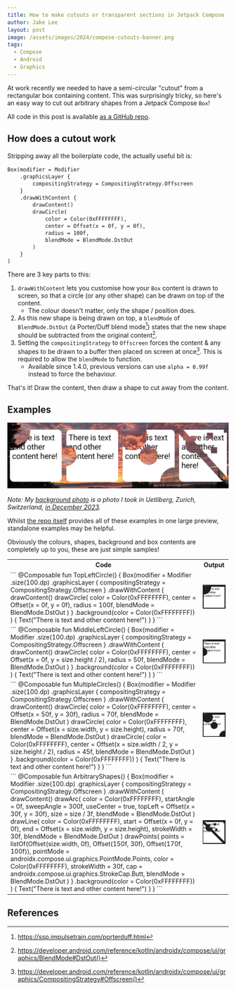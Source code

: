 ```yaml
---
title: How to make cutouts or transparent sections in Jetpack Compose
author: Jake Lee
layout: post
image: /assets/images/2024/compose-cutouts-banner.png
tags:
  - Compose
  - Android
  - Graphics
---
```


At work recently we needed to have a semi-circular "cutout" from a rectangular box containing content. This was surprisingly tricky, so here's an easy way to cut out arbitrary shapes from a Jetpack Compose `Box`!

All code in this post is available [as a GitHub repo](https://github.com/JakeSteam/ComposeCutoutsPOC/blob/main/app/src/main/java/uk/co/jakelee/composetestbed/ComposeIndents.kt).

## How does a cutout work

Stripping away all the boilerplate code, the actually useful bit is:

```
Box(modifier = Modifier
    .graphicsLayer {
        compositingStrategy = CompositingStrategy.Offscreen
    }
    .drawWithContent {
        drawContent()
        drawCircle(
            color = Color(0xFFFFFFFF),
            center = Offset(x = 0f, y = 0f),
            radius = 100f,
            blendMode = BlendMode.DstOut
        )
    }
)
```

There are 3 key parts to this:

1. `drawWithContent` lets you customise how your `Box` content is drawn to screen, so that a circle (or any other shape) can be drawn on top of the content.
   - The colour doesn't matter, only the shape / position does.
2. As this new shape is being drawn on top, a `blendMode` of `BlendMode.DstOut` (a Porter/Duff blend mode[^porterduff]) states that the new shape should be subtracted from the original content[^dstout].
3. Setting the `compositingStrategy` to `Offscreen` forces the content & any shapes to be drawn to a buffer then placed on screen at once[^compositing]. This is required to allow the `blendMode` to function.
   - Available since 1.4.0, previous versions can use `alpha = 0.99f` instead to force the behaviour.

That's it! Draw the content, then draw a shape to cut away from the content.

[^porterduff]: <https://ssp.impulsetrain.com/porterduff.html>
[^dstout]: <https://developer.android.com/reference/kotlin/androidx/compose/ui/graphics/BlendMode#DstOut()>
[^compositing]: <https://developer.android.com/reference/kotlin/androidx/compose/ui/graphics/CompositingStrategy#Offscreen()>

## Examples

[![](/assets/images/2024/compose-cutouts-all.png)](/assets/images/2024/compose-cutouts-all.png)

_Note: My [background photo](https://github.com/JakeSteam/ComposeCutoutsPOC/blob/main/app/src/main/res/drawable/sample.jpg) is a photo I took in Uetliberg, Zurich, Switzerland, [in December 2023](https://jakelee.co.uk/zurich-reviews/#uetliberg-lookout-tower-)._

Whilst [the repo itself](<(https://github.com/JakeSteam/ComposeCutoutsPOC/blob/main/app/src/main/java/uk/co/jakelee/composetestbed/ComposeIndents.kt)>) provides all of these examples in one large preview, standalone examples may be helpful.

Obviously the colours, shapes, background and box contents are completely up to you, these are just simple samples!

<table>
  <tr>
    <th>Code</th>
    <th>Output</th>
  </tr>
  <tr>
    <td markdown="1">
```
@Composable
fun TopLeftCircle() {
    Box(modifier = Modifier
        .size(100.dp)
        .graphicsLayer {
            compositingStrategy = CompositingStrategy.Offscreen
        }
        .drawWithContent {
            drawContent()
            drawCircle(
                color = Color(0xFFFFFFFF),
                center = Offset(x = 0f, y = 0f),
                radius = 100f,
                blendMode = BlendMode.DstOut
            )
        }
        .background(color = Color(0xFFFFFFFF))
    ) {
        Text("There is text and other content here!")
    }
}
```
</td>
    <td>
      <a href="/assets/images/2024/compose-cutouts-topleft.png"><img src="/assets/images/2024/compose-cutouts-topleft.png"></a>
    </td>
  </tr>
  <tr>
    <td markdown="1">
```
@Composable
fun MiddleLeftCircle() {
    Box(modifier = Modifier
        .size(100.dp)
        .graphicsLayer {
            compositingStrategy = CompositingStrategy.Offscreen
        }
        .drawWithContent {
            drawContent()
            drawCircle(
                color = Color(0xFFFFFFFF),
                center = Offset(x = 0f, y = size.height / 2),
                radius = 50f,
                blendMode = BlendMode.DstOut
            )
        }
        .background(color = Color(0xFFFFFFFF))
    ) {
        Text("There is text and other content here!")
    }
}
```
</td>
    <td>
      <a href="/assets/images/2024/compose-cutouts-middleleft.png"><img src="/assets/images/2024/compose-cutouts-middleleft.png"></a>
    </td>
  </tr>

  <tr>
    <td markdown="1">
```
@Composable
fun MultipleCircles() {
    Box(modifier = Modifier
        .size(100.dp)
        .graphicsLayer {
            compositingStrategy = CompositingStrategy.Offscreen
        }
        .drawWithContent {
            drawContent()
            drawCircle(
                color = Color(0xFFFFFFFF),
                center = Offset(x = 50f, y = 30f),
                radius = 70f,
                blendMode = BlendMode.DstOut
            )
            drawCircle(
                color = Color(0xFFFFFFFF),
                center = Offset(x = size.width, y = size.height),
                radius = 70f,
                blendMode = BlendMode.DstOut
            )
            drawCircle(
                color = Color(0xFFFFFFFF),
                center = Offset(x = size.width / 2, y = size.height / 2),
                radius = 45f,
                blendMode = BlendMode.DstOut
            )
        }
        .background(color = Color(0xFFFFFFFF))
    ) {
        Text("There is text and other content here!")
    }
}
```
</td>
    <td>
      <a href="/assets/images/2024/compose-cutouts-multiple.png"><img src="/assets/images/2024/compose-cutouts-multiple.png"></a>
    </td>
  </tr>

  <tr>
    <td markdown="1">
```
@Composable
fun ArbitraryShapes() {
    Box(modifier = Modifier
        .size(100.dp)
        .graphicsLayer {
            compositingStrategy = CompositingStrategy.Offscreen
        }
        .drawWithContent {
            drawContent()
            drawArc(
                color = Color(0xFFFFFFFF),
                startAngle = 0f,
                sweepAngle = 300f,
                useCenter = true,
                topLeft = Offset(x = 30f, y = 30f),
                size = size / 3f,
                blendMode = BlendMode.DstOut
            )
            drawLine(
                color = Color(0xFFFFFFFF),
                start = Offset(x = 0f, y = 0f),
                end = Offset(x = size.width, y = size.height),
                strokeWidth = 30f,
                blendMode = BlendMode.DstOut
            )
            drawPoints(
                points = listOf(Offset(size.width, 0f), Offset(150f, 30f), Offset(170f, 100f)),
                pointMode = androidx.compose.ui.graphics.PointMode.Points,
                color = Color(0xFFFFFFFF),
                strokeWidth = 30f,
                cap = androidx.compose.ui.graphics.StrokeCap.Butt,
                blendMode = BlendMode.DstOut
            )
        }
        .background(color = Color(0xFFFFFFFF))
    ) {
        Text("There is text and other content here!")
    }
}
```
</td>
    <td>
      <a href="/assets/images/2024/compose-cutouts-arbitrary.png"><img src="/assets/images/2024/compose-cutouts-arbitrary.png"></a>
    </td>
  </tr>
  
</table>

## References
